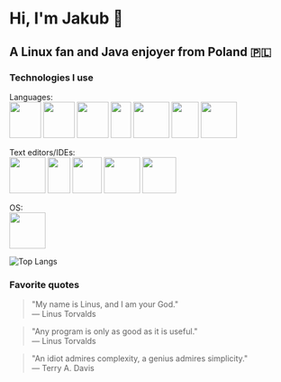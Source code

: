 # Hi, I'm Jakub 👋
## A Linux fan and Java enjoyer from Poland 🇵🇱

### Technologies I use
Languages: <br/>
<img src="https://github.com/jakub-swiniarski/jakub-swiniarski/assets/77209709/720b4839-f389-415d-9d8f-26100983e9b4" width=56 height=64>
<img src="https://github.com/jakub-swiniarski/jakub-swiniarski/assets/77209709/01cfd882-46eb-41e0-a1cd-9f9fe79f0cdf" width=56 height=64>
<img src="https://github.com/jakub-swiniarski/jakub-swiniarski/assets/77209709/f6450472-b115-4796-9219-88c3f211da06" width=56 height=64>
<img src="https://github.com/jakub-swiniarski/jakub-swiniarski/assets/77209709/404bff9e-97c8-419e-85f8-452fc037541e" width=36 height=64>
<img src="https://github.com/jakub-swiniarski/jakub-swiniarski/assets/77209709/7052132a-145b-462a-80ae-5b64ca312fb5" width=64 height=64>
<img src="https://github.com/jakub-swiniarski/jakub-swiniarski/assets/77209709/c924ebd6-48e9-4c24-a2c3-c053ac0de5e7" width=48 height=64>
<img src="https://github.com/jakub-swiniarski/jakub-swiniarski/assets/77209709/a44889be-a83d-4877-b87d-5d43e1031744" width=64 height=64>

Text editors/IDEs: <br/>
<img src="https://github.com/jakub-swiniarski/jakub-swiniarski/assets/77209709/2f5b978d-4695-4c27-b1a1-bcbdd30e8925" width=64 height=64>
<img src="https://github.com/jakub-swiniarski/jakub-swiniarski/assets/77209709/ae2dace1-3f68-4f03-8405-894a7054eb37" width=40 height=64>
<img src="https://github.com/jakub-swiniarski/jakub-swiniarski/assets/77209709/16e83a64-2a3b-4b71-b006-c08458926e8c" width=52 height=64>
<img src="https://github.com/jakub-swiniarski/jakub-swiniarski/assets/77209709/3c4d8327-18bf-4e22-9dea-c0ae990e3285" width=64 height=64>
<img src="https://github.com/jakub-swiniarski/jakub-swiniarski/assets/77209709/ab106663-2ad5-4674-a738-890db703588c" width=60 height=64>

OS: <br/>
<img src="https://github.com/jakub-swiniarski/jakub-swiniarski/assets/77209709/e705f6ff-6655-48e4-9498-c789e1d61857" width=64 height=64>

![Top Langs](https://github-readme-stats.vercel.app/api/top-langs/?username=jakub-swiniarski&size_weight=0&count_weight=1&hide=batchfile,powershell&layout=compact&theme=dark)

### Favorite quotes
> "My name is Linus, and I am your God." <br/>
> — Linus Torvalds

> "Any program is only as good as it is useful." <br/>
> — Linus Torvalds

> "An idiot admires complexity, a genius admires simplicity." <br/>
> — Terry A. Davis
